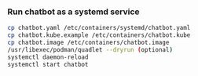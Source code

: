 ### Run chatbot as a systemd service

```bash
cp chatbot.yaml /etc/containers/systemd/chatbot.yaml
cp chatbot.kube.example /etc/containers/chatbot.kube
cp chatbot.image /etc/containers/chatbot.image
/usr/libexec/podman/quadlet --dryrun (optional)
systemctl daemon-reload
systemctl start chatbot
``` 
